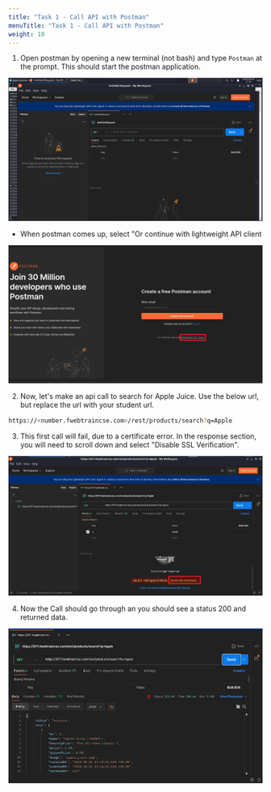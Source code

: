 ```yaml
---
title: "Task 1 - Call API with Postman"
menuTitle: "Task 1 - Call API with Postman"
weight: 10
---
```



1.  Open postman by opening a new terminal (not bash) and type ```Postman``` at the prompt.  This should start the postman application.

![postman](postman.png)

- When postman comes up, select "Or continue with lightweight API client

![postmanlite](p-light.png)

2.  Now, let's make an api call to search for Apple Juice.  Use the below url, but replace the url with your student url.

```sh
https://<number.fwebtraincse.com>/rest/products/search?q=Apple
```

3.  This first call will fail, due to a certificate error.  In the response section, you will need to scroll down and select "Disable SSL Verification".

![postman ssl disable](p-dis.png)

4. Now the Call should go through an you should see a status 200 and returned data.

![postman success](p-success.png)

